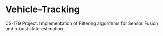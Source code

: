 # Vehicle-Tracking
CS-179 Project. Implementation of Filtering algorithms for Sensor Fusion and robust state estimation.
